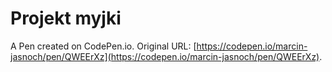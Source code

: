 # Projekt myjki

A Pen created on CodePen.io. Original URL: [https://codepen.io/marcin-jasnoch/pen/QWEErXz](https://codepen.io/marcin-jasnoch/pen/QWEErXz).


